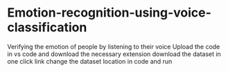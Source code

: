 # Emotion-recognition-using-voice-classification
Verifying the emotion of people by listening to their voice
Upload the code in vs code and download the necessary extension
download the dataset in one click link
change the dataset location in code and run
